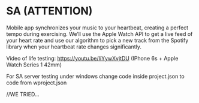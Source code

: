 # SA (ATTENTION)
Mobile app synchronizes your music to your heartbeat, creating a perfect tempo during exercising. 
We’ll use the Apple Watch API to get a live feed of your heart rate and use our algorithm to pick 
a new track from the Spotify library when your heartbeat rate changes significantly.

Video of life testing: https://youtu.be/IiYywXvjtDU (IPhone 6s + Apple Watch Series 1 42mm)

For SA server testing under windows change code inside project.json to code from wproject.json

//WE TRIED...
